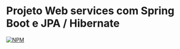 # Projeto Web services com Spring Boot e JPA / Hibernate
[![NPM](https://img.shields.io/badge/license-MIT-green)](https://https://github.com/MichaelBernardS/workshop-spring3-jpa/blob/main/LICENSE)
